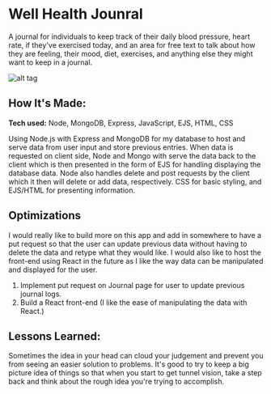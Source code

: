 # Well Health Jounral
A journal for individuals to keep track of their daily blood pressure, heart rate, if they've exercised today, and an area for free text to talk about how they are feeling, their mood, diet, exercises, and anything else they might want to keep in a journal.

![alt tag](https://media.giphy.com/media/sHDThojFypgknicdWp/giphy.gif)

## How It's Made:

**Tech used:** Node, MongoDB, Express, JavaScript, EJS, HTML, CSS

Using Node.js with Express and MongoDB for my database to host and serve data from user input and store previous entries. When data is requested on client side, Node and Mongo with serve the data back to the client which is then presented in the form of EJS for handling displaying the database data. Node also handles delete and post requests by the client which it then will delete or add data, respectively. CSS for basic styling, and EJS/HTML for presenting information.

## Optimizations

I would really like to build more on this app and add in somewhere to have a put request so that the user can update previous data without having to delete the data and retype what they would like. I would also like to host the front-end using React in the future as I like the way data can be manipulated and displayed for the user.

1. Implement put request on Journal page for user to update previous journal logs.
2. Build a React front-end (I like the ease of manipulating the data with React.)

## Lessons Learned:

Sometimes the idea in your head can cloud your judgement and prevent you from seeing an easier solution to problems. It's good to try to keep a big picture idea of things so that when you start to get tunnel vision, take a step back and think about the rough idea you're trying to accomplish.